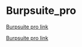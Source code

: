# Burpsuite_pro

[Burpsuite pro link]([https://link-url-here.org](https://app.mediafire.com/81o0g6fmrc8dp)https://app.mediafire.com/81o0g6fmrc8dp)


[Burpsuite pro link]([[https://www.youtube.com/embed/iZz3c1q-ar4)
